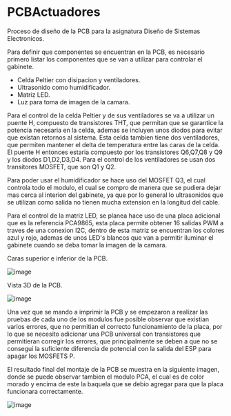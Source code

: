 # PCBActuadores
Proceso de diseño de la PCB para la asignatura Diseño de Sistemas Electronicos.

Para definir que componentes se encuentran en la PCB, es necesario primero listar los componentes que se van a utilizar para controlar el gabinete.
 - Celda Peltier con disipacion y ventiladores.
 - Ultrasonido como humidificador.
 - Matriz LED.
 - Luz para toma de imagen de la camara.

Para el control de la celda Peltier y de sus ventiladores se va a utilizar un puente H, compuesto de transistores THT, que permitan que se garantice la potencia necesaria en la celda, ademas se incluyen unos diodos para evitar que existan retornos al sistema. Esta celda tambien tiene dos ventiladores, que permiten mantener el delta de temperatura entre las caras de la celda. El puente H entonces estaria compuesto por los transistores Q6,Q7,Q8 y Q9 y los diodos D1,D2,D3,D4. Para el control de los ventiladores se usan dos transitores MOSFET, que son Q1 y Q2.

Para poder usar el humidificador se hace uso del MOSFET Q3, el cual controla todo el modulo, el cual se compro de manera que se pudiera dejar mas cerca al interion del gabinete, ya que por lo general lo ultrasonidos que se utilizan como salida no tienen mucha extension en la longitud del cable. 

Para el control de la matriz LED, se planea hace uso de una placa adicional que es la referencia PCA9865, esta placa permite obtener 16 salidas PWM a traves de una conexion I2C, dentro de esta matriz se encuentran los colores azul y rojo, ademas de unos LED's blancos que van a permitir iluminar el gabinete cuando se deba tomar la imagen de la camara.

Caras superior e inferior de la PCB. 

![image](https://user-images.githubusercontent.com/88418156/206550978-9d26c42c-ec2c-486a-9584-ebbb7352ad6d.png)


Vista 3D de la PCB.

![image](https://user-images.githubusercontent.com/88418156/206551128-6b7fe51d-6504-48c2-b194-09030264bebe.png)

Una vez que se mando a imprimir la PCB y se empezaron a realizar las pruebas de cada uno de los modulos fue posible observar que existian varios errores, que no permitian el correcto funcionamiento de la placa, por lo que se necesito adicionar una PCB universal con transistores que permitieran corregir los errores, que principalmente se deben a que no se consegui la suficiente diferencia de potencial con la salida del ESP para apagar los MOSFETS P.

El resultado final del montaje de la PCB se muestra en la siguiente imagen, donde se puede observar tambien el modulo PCA, el cual es de color morado y encima de este la baquela que se debio agregar para que la placa funcionara correctamente.

![image](https://user-images.githubusercontent.com/88418156/206553662-80146f2c-ec49-4e88-8e28-4fcbed4f6200.png)

